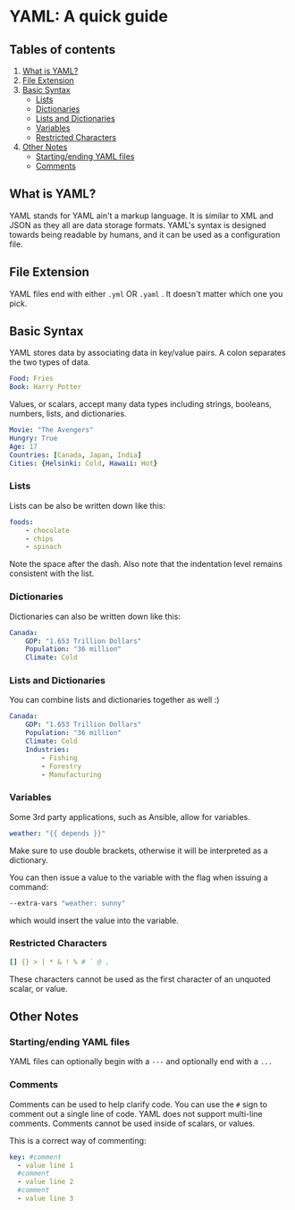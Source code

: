 # YAML: A quick guide

## Tables of contents

1. [What is YAML?](https://github.com/K-zhao/Google-code-in/blob/master/YAML-Guide/Readme.md#what-is-yaml?)
2. [File Extension](https://github.com/K-zhao/Google-code-in/blob/master/YAML-Guide/Readme.md#file-extension)
3. [Basic Syntax](https://github.com/K-zhao/Google-code-in/blob/master/YAML-Guide/Readme.md#basic-syntax)
    - [Lists](https://github.com/K-zhao/Google-code-in/blob/master/YAML-Guide/Readme.md#lists)
    - [Dictionaries](https://github.com/K-zhao/Google-code-in/blob/master/YAML-Guide/Readme.md#dictionaries)
    - [Lists and Dictionaries](https://github.com/K-zhao/Google-code-in/blob/master/YAML-Guide/Readme.md#Lists-and-dictionaries)
    - [Variables](https://github.com/K-zhao/Google-code-in/blob/master/YAML-Guide/Readme.md#variables)
    - [Restricted Characters](https://github.com/K-zhao/Google-code-in/blob/master/YAML-Guide/Readme.md#restricted-characters)
4. [Other Notes](https://github.com/K-zhao/Google-code-in/blob/master/YAML-Guide/Readme.md#other-notes)
   - [Starting/ending YAML files](https://github.com/K-zhao/Google-code-in/blob/master/YAML-Guide/Readme.md#starting/ending-yaml-files)
   - [Comments](https://github.com/K-zhao/Google-code-in/blob/master/YAML-Guide/Readme.md#comments)

## What is YAML?

YAML stands for YAML ain't a markup language. It is similar to XML and JSON as they all are data storage formats. YAML's syntax is designed towards being readable by humans, and it can be used as a configuration file.

## File Extension

YAML files end with either `.yml` OR `.yaml` . It doesn't matter which one you pick.

## Basic Syntax

YAML stores data by associating data in key/value pairs. A colon separates the two types of data.

```yaml
Food: Fries
Book: Harry Potter
```

Values, or scalars, accept many data types including strings, booleans, numbers, lists, and dictionaries.

```yaml
Movie: "The Avengers"
Hungry: True
Age: 17
Countries: [Canada, Japan, India]
Cities: {Helsinki: Cold, Hawaii: Hot}
```

### Lists

Lists can be also be written down like this:

```yaml
foods:
    - chocolate
    - chips
    - spinach
```

Note the space after the dash. Also note that the indentation level remains consistent with the list. 

### Dictionaries

Dictionaries can also be written down like this:

```yaml
Canada:
    GDP: "1.653 Trillion Dollars"
    Population: "36 million"
    Climate: Cold
```

### Lists and Dictionaries

You can combine lists and dictionaries together as well :)

```yaml
Canada:
    GDP: "1.653 Trillion Dollars"
    Population: "36 million"
    Climate: Cold
    Industries:
        - Fishing
        - Forestry
        - Manufacturing
```

### Variables

Some 3rd party applications, such as Ansible, allow for variables.

```yaml
weather: "{{ depends }}"
```

Make sure to use double brackets, otherwise it will be interpreted as a dictionary.

You can then issue a value to the variable with the flag when issuing a command:

```bash
--extra-vars "weather: sunny"
```

which would insert the value into the variable.

### Restricted Characters

```yaml
[] {} > | * & ! % # ` @ ,
```

These characters cannot be used as the first character of an unquoted scalar, or value.

## Other Notes

### Starting/ending YAML files

YAML files can optionally begin with a `---` and optionally end with a `...`

### Comments

Comments can be used to help clarify code. You can use the `#` sign to comment out a single line of code. YAML does not support multi-line comments. Comments cannot be used inside of scalars, or values.

This is a correct way of commenting:

```yaml
key: #comment
  - value line 1
  #comment
  - value line 2
  #comment
  - value line 3
```